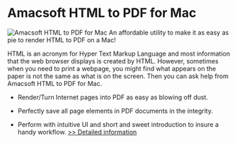# Amacsoft HTML to PDF for Mac
![Amacsoft HTML to PDF for Mac](https://mycommerce.akamaized.net/api/pimages/P300924624/BIG/300924624.PNG)
An affordable utility to make it as easy as pie to render HTML to PDF on a Mac!

HTML is an acronym for Hyper Text Markup Language and most information that the web browser displays is created by HTML. However, sometimes when you need to print a webpage, you might find what appears on the paper is not the same as what is on the screen. Then you can ask help from Amacsoft HTML to PDF for Mac.

* Render/Turn Internet pages into PDF as easy as blowing off dust.

* Perfectly save all page elements in PDF documents in the integrity.

* Perform with intuitive UI and short and sweet introduction to insure a handy workflow.
[>> Detailed information](https://secure.shareit.com/shareit/product.html?productid=300924624&affiliateid=200057808)